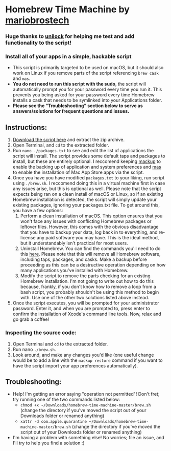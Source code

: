# Homebrew Time Machine by [mariobrostech](https://github.com/mariobrostech)
### Huge thanks to [unilock](https://github.com/unilock) for helping me test and add functionality to the script!
### Install all of your apps in a simple, hackable script
- This script is primarily targeted to be used on macOS, but it should also work on Linux if you remove parts of the script referencing `brew cask` and `mas`.
- **You do not need to run this script with the sudo**, the script will automatically prompt you for your password every time you run it. This prevents you being asked for your password every time Homebrew installs a cask that needs to be symlinked into your Applications folder.
- **Please see the "Troubleshooting" section below to serve as answers/solutions for frequent questions and issues.**

## Instructions:
1. [Download the script here](https://github.com/rmc-team/homebrew-time-machine/archive/master.zip) and extract the zip archive.
2. Open Terminal, and `cd` to the extracted folder.
3. Run `nano ./packages.txt` to see and edit the list of applications the script will install. The script provides some default taps and packages to install, but these are entirely optional. I reccomend keeping [mackup](https://github.com/lra/mackup) to enable the backing up of application and system preferences and [mas](https://github.com/mas-cli/mas) to enable the installation of Mac App Store apps via the script.
4. Once you have you have modified `packages.txt` to your liking, run script using `./brew.sh`. I reccomend doing this in a virtual machine first in case any issues arise, but this is optional as well. Please note that the script expects being ran on a clean install of macOS or Linux, so if an existing Homebrew installation is detected, the script will simply update your existing packages, ignoring your packages.txt file. To get around this, you have a few options:
   1. Perform a clean installation of macOS. This option ensures that you won't face any issues with conflicting Homebrew packages or leftover files. However, this comes with the obvious disadvantage that you have to backup your data, log back in to everything, and re-license any paid software you may have. This is the ideal method, but it understandably isn't practical for most users.
   2. Uninstall Homebrew. You can find the commands you'll need to do this [here](https://github.com/Homebrew/install). Please note that this will remove all Homebrew software, including taps, packages, and casks. Make a backup before proceeding as this can be a destructive operation depending on how many applications you've installed with Homebrew.
   3. Modify the script to remove the parts checking for an existing Homebrew installation. I'm not going to write out how to do this because, frankly, if you don't know how to remove a loop from a bash script, you probably shouldn't be using this method to begin with. Use one of the other two solutions listed above instead.
5. Once the script executes, you will be prompted for your administrator password. Enter it, and when you are prompted to, press enter to confirm the installation of Xcode's command line tools. Now, relax and go grab a coffee!

### Inspecting the source code:
1. Open Terminal and `cd` to the extracted folder.
2. Run nano `./brew.sh`.
3. Look around, and make any changes you'd like (one useful change would be to add a line with the `mackup restore` command if you want to have the script import your app preferences automatically).

## Troubleshooting:
- Help! I'm getting an error saying "operation not permitted"! Don't fret; try running one of the two commands listed below:
   - `chmod +x ~/Downloads/homebrew-time-machine-master/brew.sh` (change the directory if you've moved the script out of your Downloads folder or renamed anything)
   - `xattr -d com.apple.quarantine ~/Downloads/homebrew-time-machine-master/brew.sh` (change the directory if you've moved the script out of your Downloads folder or renamed anything)
- I'm having a problem with something else! No worries; file an issue, and I'll try to help you find a solution :)
